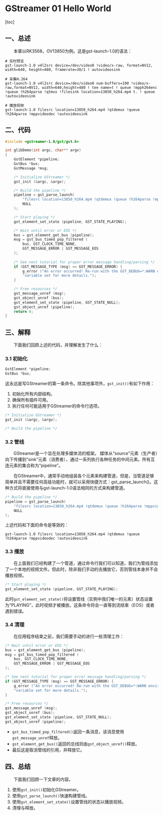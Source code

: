# GStreamer 01 Hello World

[toc]

## 一、总述

&emsp;&emsp;本章以RK3568，OV13850为例。这是gst-launch-1.0的语法：

```shell
# 实时预览
gst-launch-1.0 v4l2src device=/dev/video0 !video/x-raw, format=NV12, width=640, height=480, framerate=30/1 ! autovideosink

# 采集H.264
gst-launch-1.0 v4l2src device=/dev/video0 num-buffers=100 !video/x-raw,format=NV12, width=640,height=480 ! tee name=t ! queue !mpph264enc !queue !h264parse !qtmux !filesink location=13850_h264.mp4 t. ! queue !autovideosink

# 播放视频
gst-launch-1.0 filesrc location=13850_h264.mp4 !qtdemux !queue !h264parse !mppvideodec !autovideosink
```

## 二、代码

```c
#include <gstreamer-1.0/gst/gst.h>

int glibDemo(int argc, char** argv)
{
    GstElement *pipeline;
    GstBus *bus;
    GstMessage *msg;

    /* Initialize GStreamer */
    gst_init (&argc, &argv);

    /* Build the pipeline */
    pipeline = gst_parse_launch(
        "filesrc location=13850_h264.mp4 !qtdemux !queue !h264parse !mppvideodec !autovideosink",
        NULL
    );

    /* Start playing */
    gst_element_set_state (pipeline, GST_STATE_PLAYING);

    /* Wait until error or EOS */
    bus = gst_element_get_bus (pipeline);
    msg = gst_bus_timed_pop_filtered (
        bus, GST_CLOCK_TIME_NONE, 
        GST_MESSAGE_ERROR | GST_MESSAGE_EOS
    );
    
    /* See next tutorial for proper error message handling/parsing */
    if (GST_MESSAGE_TYPE (msg) == GST_MESSAGE_ERROR) {
        g_error ("An error occurred! Re-run with the GST_DEBUG=*:WARN environment "
        "variable set for more details.");
    }

    /* Free resources */
    gst_message_unref (msg);
    gst_object_unref (bus);
    gst_element_set_state (pipeline, GST_STATE_NULL);
    gst_object_unref (pipeline);
    return 0;
}
```

## 三、解释

&emsp;&emsp;下面我们回顾上述的代码，并理解发生了什么：

### 3.1 初始化

```c
GstElement *pipeline;
GstBus *bus;
```
这永远是写GStreamer的第一条命令。除其他事项外，`gst_init()`有如下作用：

1. 初始化所有内部结构。
2. 确保所有插件可用。
3. 执行任何可能适用于GStreamer的命令行选项。

```c
/* Initialize GStreamer */
gst_init (&argc, &argv);

/* Build the pipeline */
```

### 3.2 管线

&emsp;&emsp;GStreamer是一个旨在处理多媒体流的框架。 媒体从“source”元素（生产者）向下传播到“sink”元素（消费者），通过一系列执行各种任务的中间元素。所有互连元素的集合称为“pipeline”。

&emsp;&emsp;在GStreamer中，通常手动地组装各个元素来构建管道，但是，当管道足够简单并且不需要任何高级功能时，就可以采用快捷方式：gst_parse_launch()。这种方式将直接使用与gst-launch-1.0语法相同的方式来构建管道。

```c
/* Build the pipeline */
pipeline = gst_parse_launch(
    "filesrc location=13850_h264.mp4 !qtdemux !queue !h264parse !mppvideodec !autovideosink",
    NULL
);
```

上述代码和下面的命令是等效的：

```shell
gst-launch-1.0 filesrc location=13850_h264.mp4 !qtdemux !queue !h264parse !mppvideodec !autovideosink
```

### 3.3 播放

&emsp;&emsp;在上面我们已经构建了一个管道，通过命令行我们可以知道，我们为管线添加了一个本地的视频文件。但此时，除非我们手动的去播放它，否则管线本身并不会播放视频。

```c
/* Start playing */
gst_element_set_state (pipeline, GST_STATE_PLAYING);
```

此时`gst_element_set_state()`将设置管线（实例中我们唯一的元素）状态设置为“PLAYING”，此时视频才被播放。这条命令将会一直等到流结束（EOS）或者遇到错误。


### 3.4 清理

&emsp;&emsp;在应用程序结束之前，我们需要手动的进行一些清理工作：

```c
/* Wait until error or EOS */
bus = gst_element_get_bus (pipeline);
msg = gst_bus_timed_pop_filtered (
    bus, GST_CLOCK_TIME_NONE, 
    GST_MESSAGE_ERROR | GST_MESSAGE_EOS
);

/* See next tutorial for proper error message handling/parsing */
if (GST_MESSAGE_TYPE (msg) == GST_MESSAGE_ERROR) {
    g_error ("An error occurred! Re-run with the GST_DEBUG=*:WARN environment "
    "variable set for more details.");
}

/* Free resources */
gst_message_unref (msg);
gst_object_unref (bus);
gst_element_set_state (pipeline, GST_STATE_NULL);
gst_object_unref (pipeline);
```

- `gst_bus_timed_pop_filtered()`返回一条消息，该消息使用`gst_message_unref`释放。
- `gst_element_get_bus()`返回的总线则由`gst_object_unref()`释放。
- 最后这是取消管线的引用，并释放它。

## 四、总结

&emsp;&emsp;下面我们回顾一下文章的内容。

1. 使用`gst_init()`初始化GStreamer。
2. 使用`gst_parse_launch()`快速构建管线。
3. 使用`gst_element_set_state()`设置管线的状态以播放视频。
4. 清理与释放。